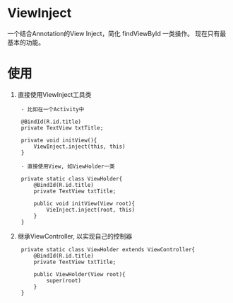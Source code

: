 ViewInject
==========

一个结合Annotation的View Inject，简化 findViewById 一类操作。
现在只有最基本的功能。

使用
====

1. 直接使用ViewInject工具类

        - 比如在一个Activity中

        @BindId(R.id.title)
        private TextView txtTitle;

        private void initView(){
            ViewInject.inject(this, this)
        }
        
        - 直接使用View, 如ViewHolder一类

        private static class ViewHolder{
            @BindId(R.id.title)
            private TextView txtTitle;

            public void initView(View root){
                VieInject.inject(root, this)
            }
        }

2. 继承ViewController, 以实现自己的控制器

    
        private static class ViewHolder extends ViewController{
            @BindId(R.id.title)
            private TextView txtTitle;

            public ViewHolder(View root){
                super(root)
            }
        }
